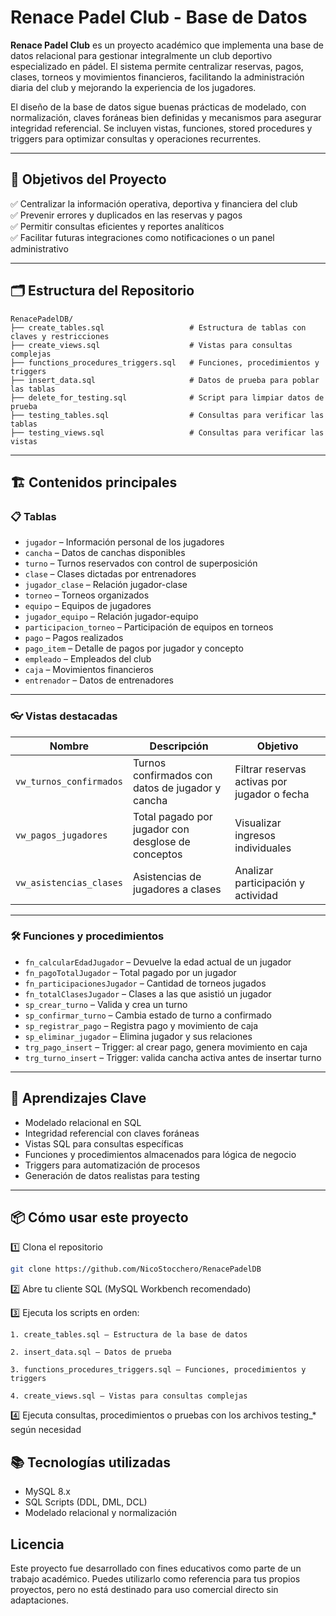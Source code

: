 # Renace Padel Club - Base de Datos

**Renace Padel Club** es un proyecto académico que implementa una base de datos relacional para gestionar integralmente un club deportivo especializado en pádel. El sistema permite centralizar reservas, pagos, clases, torneos y movimientos financieros, facilitando la administración diaria del club y mejorando la experiencia de los jugadores.

El diseño de la base de datos sigue buenas prácticas de modelado, con normalización, claves foráneas bien definidas y mecanismos para asegurar integridad referencial. Se incluyen vistas, funciones, stored procedures y triggers para optimizar consultas y operaciones recurrentes.

---

## 🎯 Objetivos del Proyecto

✅ Centralizar la información operativa, deportiva y financiera del club  
✅ Prevenir errores y duplicados en las reservas y pagos  
✅ Permitir consultas eficientes y reportes analíticos  
✅ Facilitar futuras integraciones como notificaciones o un panel administrativo  

---

## 🗂️ Estructura del Repositorio

```plaintext
RenacePadelDB/
├── create_tables.sql                   # Estructura de tablas con claves y restricciones
├── create_views.sql                    # Vistas para consultas complejas
├── functions_procedures_triggers.sql   # Funciones, procedimientos y triggers
├── insert_data.sql                     # Datos de prueba para poblar las tablas
├── delete_for_testing.sql              # Script para limpiar datos de prueba
├── testing_tables.sql                  # Consultas para verificar las tablas
├── testing_views.sql                   # Consultas para verificar las vistas
```

---

## 🏗️ Contenidos principales

### 📋 Tablas

- `jugador` – Información personal de los jugadores
- `cancha` – Datos de canchas disponibles
- `turno` – Turnos reservados con control de superposición
- `clase` – Clases dictadas por entrenadores
- `jugador_clase` – Relación jugador-clase
- `torneo` – Torneos organizados
- `equipo` – Equipos de jugadores
- `jugador_equipo` – Relación jugador-equipo
- `participacion_torneo` – Participación de equipos en torneos
- `pago` – Pagos realizados
- `pago_item` – Detalle de pagos por jugador y concepto
- `empleado` – Empleados del club
- `caja` – Movimientos financieros
- `entrenador` – Datos de entrenadores

---

### 👓 Vistas destacadas

| Nombre                | Descripción                                            | Objetivo                                 |
| --------------------- | ------------------------------------------------------ | --------------------------------------- |
| `vw_turnos_confirmados` | Turnos confirmados con datos de jugador y cancha     | Filtrar reservas activas por jugador o fecha |
| `vw_pagos_jugadores`  | Total pagado por jugador con desglose de conceptos    | Visualizar ingresos individuales         |
| `vw_asistencias_clases` | Asistencias de jugadores a clases                   | Analizar participación y actividad       |

---

### 🛠️ Funciones y procedimientos

- `fn_calcularEdadJugador` – Devuelve la edad actual de un jugador  
- `fn_pagoTotalJugador` – Total pagado por un jugador  
- `fn_participacionesJugador` – Cantidad de torneos jugados  
- `fn_totalClasesJugador` – Clases a las que asistió un jugador  
- `sp_crear_turno` – Valida y crea un turno  
- `sp_confirmar_turno` – Cambia estado de turno a confirmado  
- `sp_registrar_pago` – Registra pago y movimiento de caja  
- `sp_eliminar_jugador` – Elimina jugador y sus relaciones  
- `trg_pago_insert` – Trigger: al crear pago, genera movimiento en caja  
- `trg_turno_insert` – Trigger: valida cancha activa antes de insertar turno  

---

## 🧠 Aprendizajes Clave

- Modelado relacional en SQL
- Integridad referencial con claves foráneas
- Vistas SQL para consultas específicas
- Funciones y procedimientos almacenados para lógica de negocio
- Triggers para automatización de procesos
- Generación de datos realistas para testing

---

## 📦 Cómo usar este proyecto

1️⃣ Clona el repositorio  
```bash
git clone https://github.com/NicoStocchero/RenacePadelDB
```

2️⃣ Abre tu cliente SQL (MySQL Workbench recomendado)

3️⃣ Ejecuta los scripts en orden:
```
1. create_tables.sql – Estructura de la base de datos

2. insert_data.sql – Datos de prueba

3. functions_procedures_triggers.sql – Funciones, procedimientos y triggers

4. create_views.sql – Vistas para consultas complejas
```

4️⃣ Ejecuta consultas, procedimientos o pruebas con los archivos testing_* según necesidad

## 📚 Tecnologías utilizadas

- MySQL 8.x
- SQL Scripts (DDL, DML, DCL)
- Modelado relacional y normalización

## Licencia
Este proyecto fue desarrollado con fines educativos como parte de un trabajo académico. Puedes utilizarlo como referencia para tus propios proyectos, pero no está destinado para uso comercial directo sin adaptaciones.

